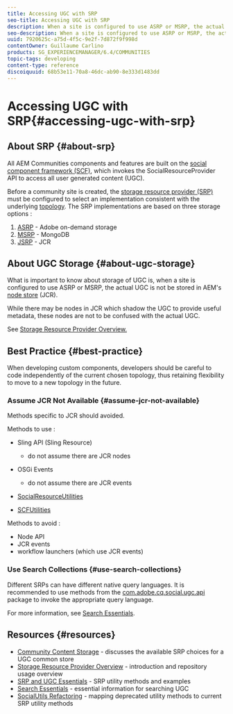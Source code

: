 ```yaml
---
title: Accessing UGC with SRP
seo-title: Accessing UGC with SRP
description: When a site is configured to use ASRP or MSRP, the actual UGC is not be stored in AEM's node store (JCR)
seo-description: When a site is configured to use ASRP or MSRP, the actual UGC is not be stored in AEM's node store (JCR)
uuid: 7920625c-a75d-4f5c-9e2f-7d872f9f998d
contentOwner: Guillaume Carlino
products: SG_EXPERIENCEMANAGER/6.4/COMMUNITIES
topic-tags: developing
content-type: reference
discoiquuid: 68b53e11-70a8-46dc-ab90-8e333d1483dd
---
```


# Accessing UGC with SRP{#accessing-ugc-with-srp}

## About SRP {#about-srp}

All AEM Communities components and features are built on the [social component framework (SCF)](../../communities/using/scf.md), which invokes the SocialResourceProvider API to access all user generated content (UGC).

Before a community site is created, the [storage resource provider (SRP)](../../communities/using/working-with-srp.md) must be configured to select an implementation consistent with the underlying [topology](../../communities/using/topologies.md). The SRP implementations are based on three storage options :

1. [ASRP](../../communities/using/asrp.md) - Adobe on-demand storage
1. [MSRP](../../communities/using/msrp.md) - MongoDB
1. [JSRP](../../communities/using/jsrp.md) - JCR

## About UGC Storage {#about-ugc-storage}

What is important to know about storage of UGC is, when a site is configured to use ASRP or MSRP, the actual UGC is not be stored in AEM's [node store](../../sites/deploying/using/data-store-config.md) (JCR).

While there may be nodes in JCR which shadow the UGC to provide useful metadata, these nodes are not to be confused with the actual UGC.

See [Storage Resource Provider Overview.](../../communities/using/srp.md)

## Best Practice {#best-practice}

When developing custom components, developers should be careful to code independently of the current chosen topology, thus retaining flexibility to move to a new topology in the future.

### Assume JCR Not Available {#assume-jcr-not-available}

Methods specific to JCR should avoided.

Methods to use :

* Sling API (Sling Resource)

    * do not assume there are JCR nodes

* OSGi Events

    * do not assume there are JCR events

* [SocialResourceUtilities](../../communities/using/socialutils.md#socialresourceutilities-package)
* [SCFUtilities](../../communities/using/socialutils.md#scfutilities-package)

Methods to avoid :

* Node API
* JCR events
* workflow launchers (which use JCR events)

### Use Search Collections {#use-search-collections}

Different SRPs can have different native query languages. It is recommended to use methods from the [com.adobe.cq.social.ugc.api](/sites/developing/using/reference-materials/javadoc/com/adobe/cq/social/ugc/api/package-summary.md) package to invoke the appropriate query language.

For more information, see [Search Essentials](../../communities/using/search-implementation.md).

## Resources {#resources}

* [Community Content Storage](../../communities/using/working-with-srp.md) - discusses the available SRP choices for a UGC common store
* [Storage Resource Provider Overview](../../communities/using/srp.md) - introduction and repository usage overview
* [SRP and UGC Essentials](../../communities/using/srp-and-ugc.md) - SRP utility methods and examples
* [Search Essentials](../../communities/using/search-implementation.md) - essential information for searching UGC
* [SocialUtils Refactoring](../../communities/using/socialutils.md) - mapping deprecated utility methods to current SRP utility methods


